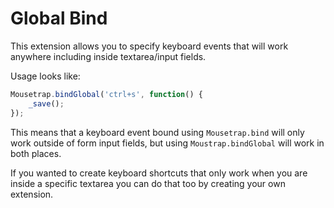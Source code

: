 # Global Bind

This extension allows you to specify keyboard events that will work anywhere including inside textarea/input fields.

Usage looks like:

```javascript
Mousetrap.bindGlobal('ctrl+s', function() {
    _save();
});
```

This means that a keyboard event bound using ``Mousetrap.bind`` will only work outside of form input fields, but using ``Moustrap.bindGlobal`` will work in both places.

If you wanted to create keyboard shortcuts that only work when you are inside a specific textarea you can do that too by creating your own extension.
